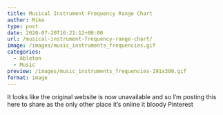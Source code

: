 ```yaml
---
title: Musical Instrument Frequency Range Chart
author: Mike
type: post
date: 2020-07-20T16:21:12+00:00
url: /musical-instrument-frequency-range-chart/
image: /images/music_instruments_frequencies.gif
categories:
  - Ableton
  - Music
preview: /images/music_instruments_frequencies-191x300.gif
format: image
---
```


It looks like the original website is now unavailable and so I&#8217;m posting this here to share as the only other place it&#8217;s online it bloody Pinterest